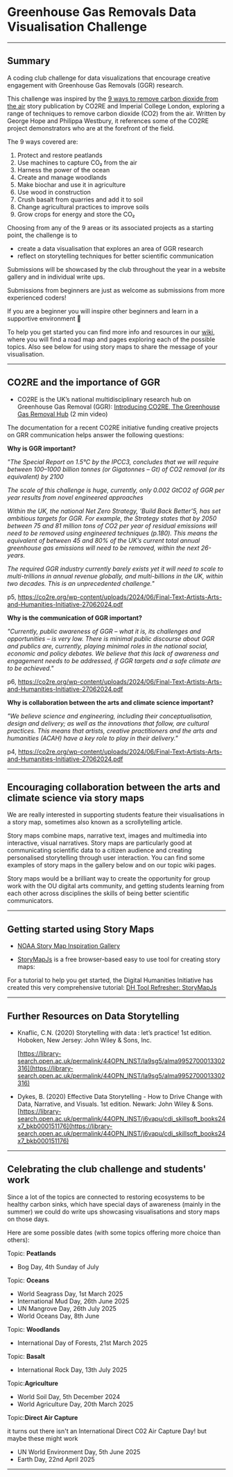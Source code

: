 # Greenhouse Gas Removals Data Visualisation Challenge

***
## Summary 
A coding club challenge for data visualizations that encourage creative engagement with Greenhouse Gas Removals (GGR) research. 

This challenge was inspired by the [9 ways to remove carbon dioxide from the air](https://co2re.org/9-ways-to-remove-carbon-dioxide-from-the-air/) story publication by CO2RE and Imperial College London, exploring a range of techniques to remove carbon dioxide (CO2) from the air. Written by George Hope and Philippa Westbury, it references some of the CO2RE project demonstrators who are at the forefront of the field.

The 9 ways covered are:
1. Protect and restore peatlands
2. Use machines to capture CO₂ from the air
3. Harness the power of the ocean
4. Create and manage woodlands
5. Make biochar and use it in agriculture
6. Use wood in construction
7. Crush basalt from quarries and add it to soil
8. Change agricultural practices to improve soils
9. Grow crops for energy and store the CO₂

Choosing from any of the 9 areas or its associated projects as a starting point, the challenge is to
- create a data visualisation that explores an area of GGR research
- reflect on storytelling techniques for better scientific communication

Submissions will be showcased by the club throughout the year in a website gallery and in individual write ups. 

Submissions from beginners are just as welcome as submissions from more experienced coders! 

If you are a beginner you will inspire other beginners and learn in a supportive environment 🙂 

To help you get started you can find more info and resources in our [wiki](https://github.com/OU-Weather-and-Climate-Club/GGR-Data-Visualisation-Challenge/wiki), where you will find a road map and pages exploring each of the possible topics. Also see below for using story maps to share the message of your visualisation.

***
## CO2RE and the importance of GGR

- CO2RE is the UK’s national multidisciplinary research hub on Greenhouse Gas Removal (GGR): [Introducing CO2RE, The Greenhouse Gas Removal Hub](https://youtu.be/SyjNxKmq8cE?si=nNH0v-LOdKVBYttE) (2 min video)

The documentation for a recent CO2RE initiative funding creative projects on GRR communication helps answer the following questions: 

**Why is GGR important?** 

*"The Special Report on 1.5°C by the IPCC3, concludes that we will require between 100–1000 billion
tonnes (or Gigatonnes – Gt) of CO2 removal (or its equivalent) by 2100*

*The scale of this challenge is huge, currently, only 0.002 GtCO2 of GGR per year results from novel
engineered approaches*

*Within the UK, the national Net Zero Strategy, ‘Build Back Better’5, has set ambitious targets for GGR.
For example, the Strategy states that by 2050 between 75 and 81 million tons of CO2 per year of
residual emissions will need to be removed using engineered techniques (p.180). This means the
equivalent of between 45 and 80% of the UK’s current total annual greenhouse gas emissions will need
to be removed, within the next 26-years.*

*The required GGR industry currently barely exists yet it will need to scale to multi-trillions in annual
revenue globally, and multi-billions in the UK, within two decades. This is an unprecedented challenge."*

p5, https://co2re.org/wp-content/uploads/2024/06/Final-Text-Artists-Arts-and-Humanities-Initiative-27062024.pdf

**Why is the communication of GGR important?**

*"Currently, public awareness of GGR – what it is, its challenges and opportunities – is very low. There is
minimal public discourse about GGR and publics are, currently, playing minimal roles in the national
social, economic and policy debates. We believe that this lack of awareness and engagement needs to
be addressed, if GGR targets and a safe climate are to be achieved."*

p6, https://co2re.org/wp-content/uploads/2024/06/Final-Text-Artists-Arts-and-Humanities-Initiative-27062024.pdf

**Why is collaboration between the arts and climate science important?**

*"We believe science and engineering, including their conceptualisation, design and delivery; as well as
the innovations that follow, are cultural practices. This means that artists, creative practitioners and
the arts and humanities (ACAH) have a key role to play in their delivery."*

p4, https://co2re.org/wp-content/uploads/2024/06/Final-Text-Artists-Arts-and-Humanities-Initiative-27062024.pdf

***
## Encouraging collaboration between the arts and climate science via story maps

We are really interested in supporting students feature their visualisations in a story map, sometimes also known as a scrollytelling article. 

Story maps combine maps, narrative text, images and multimedia into interactive, visual narratives. Story maps are particularly good at communicating scientific data to a citizen audience and creating personalised storytelling through user interaction. You can find some examples of story maps in the gallery below and on our topic wiki pages.  

Story maps would be a brilliant way to create the opportunity for group work with the OU digital arts community, and getting students learning from each other across disciplines the skills of being better scientific communicators.


***

## Getting started using Story Maps

- [NOAA Story Map Inspiration Gallery](https://noaa.maps.arcgis.com/apps/MinimalGallery/index.html?appid=e02942a8cdeb45348c69184539a7e705)

- [StoryMapJs](https://storymap.knightlab.com/) is a free browser-based easy to use tool for creating story maps:

For a tutorial to help you get started, the Digital Humanities Initiative has created this very comprehensive tutorial: [DH Tool Refresher: StoryMapJs](https://youtu.be/YQ-W28Wq5LU?si=U9B1T2XyWCPFvYWo)

***

## Further Resources on Data Storytelling

- Knaflic, C.N. (2020) Storytelling with data : let’s practice! 1st edition. Hoboken, New Jersey: John Wiley & Sons, Inc.
  
  [https://library-search.open.ac.uk/permalink/44OPN_INST/la9sg5/alma9952700013302316](https://library-search.open.ac.uk/permalink/44OPN_INST/la9sg5/alma9952700013302316)


 - Dykes, B. (2020) Effective Data Storytelling - How to Drive Change with Data, Narrative, and Visuals. 1st edition. Newark: John Wiley & Sons.
[https://library-search.open.ac.uk/permalink/44OPN_INST/j6vapu/cdi_skillsoft_books24x7_bkb000151176](https://library-search.open.ac.uk/permalink/44OPN_INST/j6vapu/cdi_skillsoft_books24x7_bkb000151176)

***

## Celebrating the club challenge and students' work 

Since a lot of the topics are connected to restoring ecosystems to be healthy carbon sinks, which have special days of awareness (mainly in the summer) we could do write ups showcasing visualisations and story maps on those days. 

Here are some possible dates (with some topics offering more choice than others):

Topic: **Peatlands**
- Bog Day, 4th Sunday of July 

Topic: **Oceans**
- World Seagrass Day, 1st March 2025
- International Mud Day, 26th June 2025
- UN Mangrove Day, 26th July 2025
- World Oceans Day, 8th June

Topic: **Woodlands**
- International Day of Forests, 21st March 2025

Topic: **Basalt**
- International Rock Day, 13th July 2025

Topic:**Agriculture**
- World Soil Day, 5th December 2024
- World Agriculture Day, 20th March 2025

Topic:**Direct Air Capture**

it turns out there isn't an International Direct C02 Air Capture Day! but maybe these might work

- UN World Environment Day, 5th June 2025
- Earth Day, 22nd April 2025

***
  
